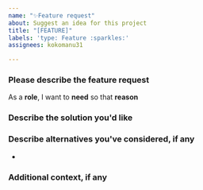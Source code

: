 ```yaml
---
name: "✨Feature request"
about: Suggest an idea for this project
title: "[FEATURE]"
labels: 'type: Feature :sparkles:'
assignees: kokomanu31

---
```


### Please describe the feature request
<!--
  A clear and concise description of the problem and why it's a problem.
  eg.: As a **user**, I want to **have a screen that allows me to login** so that **all the recipes and ratings saved are related to my tastes**

  Note: Is your feature request about a problem about an existing feature? Use an *💡 Enhancement request* or *🐛 Bug report* issue template instead.
-->
As a **role**,
I want to **need**
so that **reason**

### Describe the solution you'd like
<!--
  A clear and concise description of what you want to happen.
  eg.: Every time I launch the website, I should be greeted with a login screen that allows me to enter a username and password to log in to the application.
-->

### Describe alternatives you've considered, if any
<!--
  A clear and concise description of any alternative solutions or features you've considered.
  - Name each alternative as a seperate bullet point
  
  eg.: - Email/Password
  - Google Firebase
  - Login via 3rd party app (Google, etc.)

  Note: If none, write *N/A* as the answer to this question
-->
- 

### Additional context, if any
<!--
  Add any other contextual elements that can help describe what is wanted about the feature request.
  eg.: - Screenshots
  - Mockups
  - Graphs

  Note: If none, write *N/A* as the answer to this question
-->

